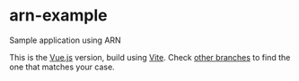 # arn-example
Sample application using ARN

This is the [Vue.js](https://vuejs.org/) version, build using [Vite](https://vitejs.dev).
Check [other branches](https://github.com/Arianee/arn-example/tree/main) to find the one that matches your case.
